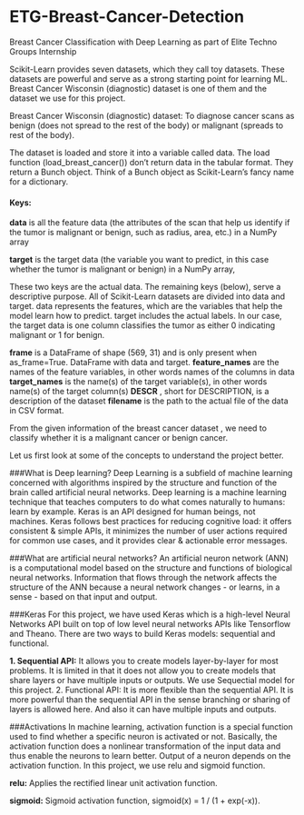 # ETG-Breast-Cancer-Detection

Breast Cancer Classification with Deep Learning as part of Elite Techno Groups Internship

Scikit-Learn provides seven datasets, which they call toy datasets. These datasets are powerful and serve as a strong starting point for learning ML. Breast Cancer Wisconsin (diagnostic) dataset is one of them and the dataset we use for this project.

Breast Cancer Wisconsin (diagnostic) dataset: To diagnose cancer scans as benign (does not spread to the rest of the body) or malignant (spreads to rest of the body).

The dataset is loaded and store it into a variable called data. The load function (load_breast_cancer()) don’t return data in the tabular format. They return a Bunch object. Think of a Bunch object as Scikit-Learn’s fancy name for a dictionary.

#### Keys: 

**data** is all the feature data (the attributes of the scan that help us identify if the tumor is malignant or benign, such as radius, area, etc.) in a NumPy array

**target** is the target data (the variable you want to predict, in this case whether the tumor is malignant or benign) in a NumPy array,

These two keys are the actual data. The remaining keys (below), serve a descriptive purpose. All of Scikit-Learn datasets are divided into data and target. data represents the features, which are the variables that help the model learn how to predict. target includes the actual labels. In our case, the target data is one column classifies the tumor as either 0 indicating malignant or 1 for benign.

**frame** is a DataFrame of shape (569, 31) and is only present when as_frame=True. DataFrame with data and target.
**feature_names** are the names of the feature variables, in other words names of the columns in data
**target_names** is the name(s) of the target variable(s), in other words name(s) of the target column(s)
**DESCR** , short for DESCRIPTION, is a description of the dataset
**filename** is the path to the actual file of the data in CSV format.

From the given information of the breast cancer dataset , we need to classify whether it is a malignant cancer or benign cancer.

Let us first look at some of the concepts to understand the project better.

###What is Deep learning?
Deep Learning is a subfield of machine learning concerned with algorithms inspired by the structure and function of the brain called artificial neural networks. Deep learning is a machine learning technique that teaches computers to do what comes naturally to humans: learn by example.
Keras is an API designed for human beings, not machines. Keras follows best practices for reducing cognitive load: it offers consistent & simple APIs, it minimizes the number of user actions required for common use cases, and it provides clear & actionable error messages.

###What are artificial neural networks?
An artificial neuron network (ANN) is a computational model based on the structure and functions of biological neural networks. Information that flows through the network affects the structure of the ANN because a neural network changes - or learns, in a sense - based on that input and output.

###Keras
For this project, we have used Keras which is a high-level Neural Networks API built on top of low level neural networks APIs like Tensorflow and Theano. There are two ways to build Keras models: sequential and functional.

**1. Sequential API:** It allows you to create models layer-by-layer for most problems. It is limited in that it does not allow you to create models that share layers or have multiple inputs or outputs. We use Sequectial model for this project.
2. Functional API: It is more flexible than the sequential API. It is more powerful than the sequential API in the sense branching or sharing of layers is allowed here. And also it can have multiple inputs and outputs.

###Activations
In machine learning, activation function is a special function used to find whether a specific neuron is activated or not. Basically, the activation function does a nonlinear transformation of the input data and thus enable the neurons to learn better. Output of a neuron depends on the activation function. In this project, we use relu and sigmoid function.

**relu:** Applies the rectified linear unit activation function.

**sigmoid:** Sigmoid activation function, sigmoid(x) = 1 / (1 + exp(-x)).
